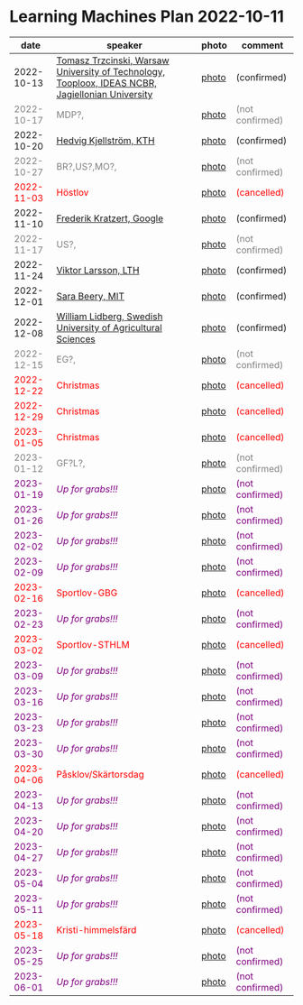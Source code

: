 # Learning Machines Plan 2022-10-11

| date | speaker                                   | photo | comment        |
| ---- | ----------------------------------------- | ----- | -------------- |
|  2022-10-13  |  [Tomasz Trzcinski, Warsaw University of Technology, Tooploox, IDEAS NCBR, Jagiellonian University](2022-10-13.md)  |  [photo](2022-10-13.jpg)  |  (confirmed)     |
| <span style="color:grey"> 2022-10-17 </span> | <span style="color:grey"> MDP?,  </span> | <span style="color:grey"> [photo](2022-10-13.jpg) </span> | <span style="color:grey"> (not confirmed) </span> |
|  2022-10-20  |  [Hedvig Kjellström, KTH](2022-10-20.md)  |  [photo](2022-10-20.jpg)  |  (confirmed)     |
| <span style="color:grey"> 2022-10-27 </span> | <span style="color:grey"> BR?,US?,MO?,  </span> | <span style="color:grey"> [photo](2022-10-20.jpg) </span> | <span style="color:grey"> (not confirmed) </span> |
| <span style="color:red"> 2022-11-03 </span> | <span style="color:red"> Höstlov </span> | <span style="color:red"> [photo](2022-10-20.jpg) </span> | <span style="color:red"> (cancelled) </span> |
|  2022-11-10  |  [Frederik Kratzert, Google](2022-11-10.md)  |  [photo](2022-11-10.jpg)  |  (confirmed)     |
| <span style="color:grey"> 2022-11-17 </span> | <span style="color:grey"> US?,  </span> | <span style="color:grey"> [photo](2022-11-10.jpg) </span> | <span style="color:grey"> (not confirmed) </span> |
|  2022-11-24  |  [Viktor Larsson, LTH](2022-11-24.md)  |  [photo](2022-11-24.jpg)  |  (confirmed)     |
|  2022-12-01  |  [Sara Beery, MIT](2022-12-01.md)  |  [photo](2022-12-01.jpeg)  |  (confirmed)     |
|  2022-12-08  |  [William Lidberg, Swedish University of Agricultural Sciences](2022-12-08.md)  |  [photo](2022-12-08.jpg)  |  (confirmed)     |
| <span style="color:grey"> 2022-12-15 </span> | <span style="color:grey"> EG?,  </span> | <span style="color:grey"> [photo](2022-12-08.jpg) </span> | <span style="color:grey"> (not confirmed) </span> |
| <span style="color:red"> 2022-12-22 </span> | <span style="color:red"> Christmas </span> | <span style="color:red"> [photo](2022-12-08.jpg) </span> | <span style="color:red"> (cancelled) </span> |
| <span style="color:red"> 2022-12-29 </span> | <span style="color:red"> Christmas </span> | <span style="color:red"> [photo](2022-12-08.jpg) </span> | <span style="color:red"> (cancelled) </span> |
| <span style="color:red"> 2023-01-05 </span> | <span style="color:red"> Christmas </span> | <span style="color:red"> [photo](2022-12-08.jpg) </span> | <span style="color:red"> (cancelled) </span> |
| <span style="color:grey"> 2023-01-12 </span> | <span style="color:grey"> GF?L?,  </span> | <span style="color:grey"> [photo](2022-12-08.jpg) </span> | <span style="color:grey"> (not confirmed) </span> |
| <span style="color:purple"> 2023-01-19 </span> | <span style="color:purple"> *Up for grabs!!!* </span> | <span style="color:purple"> [photo](2022-12-08.jpg) </span> | <span style="color:purple"> (not confirmed) </span> |
| <span style="color:purple"> 2023-01-26 </span> | <span style="color:purple"> *Up for grabs!!!* </span> | <span style="color:purple"> [photo](2022-12-08.jpg) </span> | <span style="color:purple"> (not confirmed) </span> |
| <span style="color:purple"> 2023-02-02 </span> | <span style="color:purple"> *Up for grabs!!!* </span> | <span style="color:purple"> [photo](2022-12-08.jpg) </span> | <span style="color:purple"> (not confirmed) </span> |
| <span style="color:purple"> 2023-02-09 </span> | <span style="color:purple"> *Up for grabs!!!* </span> | <span style="color:purple"> [photo](2022-12-08.jpg) </span> | <span style="color:purple"> (not confirmed) </span> |
| <span style="color:red"> 2023-02-16 </span> | <span style="color:red"> Sportlov-GBG </span> | <span style="color:red"> [photo](2022-12-08.jpg) </span> | <span style="color:red"> (cancelled) </span> |
| <span style="color:purple"> 2023-02-23 </span> | <span style="color:purple"> *Up for grabs!!!* </span> | <span style="color:purple"> [photo](2022-12-08.jpg) </span> | <span style="color:purple"> (not confirmed) </span> |
| <span style="color:red"> 2023-03-02 </span> | <span style="color:red"> Sportlov-STHLM </span> | <span style="color:red"> [photo](2022-12-08.jpg) </span> | <span style="color:red"> (cancelled) </span> |
| <span style="color:purple"> 2023-03-09 </span> | <span style="color:purple"> *Up for grabs!!!* </span> | <span style="color:purple"> [photo](2022-12-08.jpg) </span> | <span style="color:purple"> (not confirmed) </span> |
| <span style="color:purple"> 2023-03-16 </span> | <span style="color:purple"> *Up for grabs!!!* </span> | <span style="color:purple"> [photo](2022-12-08.jpg) </span> | <span style="color:purple"> (not confirmed) </span> |
| <span style="color:purple"> 2023-03-23 </span> | <span style="color:purple"> *Up for grabs!!!* </span> | <span style="color:purple"> [photo](2022-12-08.jpg) </span> | <span style="color:purple"> (not confirmed) </span> |
| <span style="color:purple"> 2023-03-30 </span> | <span style="color:purple"> *Up for grabs!!!* </span> | <span style="color:purple"> [photo](2022-12-08.jpg) </span> | <span style="color:purple"> (not confirmed) </span> |
| <span style="color:red"> 2023-04-06 </span> | <span style="color:red"> Påsklov/Skärtorsdag </span> | <span style="color:red"> [photo](2022-12-08.jpg) </span> | <span style="color:red"> (cancelled) </span> |
| <span style="color:purple"> 2023-04-13 </span> | <span style="color:purple"> *Up for grabs!!!* </span> | <span style="color:purple"> [photo](2022-12-08.jpg) </span> | <span style="color:purple"> (not confirmed) </span> |
| <span style="color:purple"> 2023-04-20 </span> | <span style="color:purple"> *Up for grabs!!!* </span> | <span style="color:purple"> [photo](2022-12-08.jpg) </span> | <span style="color:purple"> (not confirmed) </span> |
| <span style="color:purple"> 2023-04-27 </span> | <span style="color:purple"> *Up for grabs!!!* </span> | <span style="color:purple"> [photo](2022-12-08.jpg) </span> | <span style="color:purple"> (not confirmed) </span> |
| <span style="color:purple"> 2023-05-04 </span> | <span style="color:purple"> *Up for grabs!!!* </span> | <span style="color:purple"> [photo](2022-12-08.jpg) </span> | <span style="color:purple"> (not confirmed) </span> |
| <span style="color:purple"> 2023-05-11 </span> | <span style="color:purple"> *Up for grabs!!!* </span> | <span style="color:purple"> [photo](2022-12-08.jpg) </span> | <span style="color:purple"> (not confirmed) </span> |
| <span style="color:red"> 2023-05-18 </span> | <span style="color:red"> Kristi-himmelsfärd </span> | <span style="color:red"> [photo](2022-12-08.jpg) </span> | <span style="color:red"> (cancelled) </span> |
| <span style="color:purple"> 2023-05-25 </span> | <span style="color:purple"> *Up for grabs!!!* </span> | <span style="color:purple"> [photo](2022-12-08.jpg) </span> | <span style="color:purple"> (not confirmed) </span> |
| <span style="color:purple"> 2023-06-01 </span> | <span style="color:purple"> *Up for grabs!!!* </span> | <span style="color:purple"> [photo](2022-12-08.jpg) </span> | <span style="color:purple"> (not confirmed) </span> |
